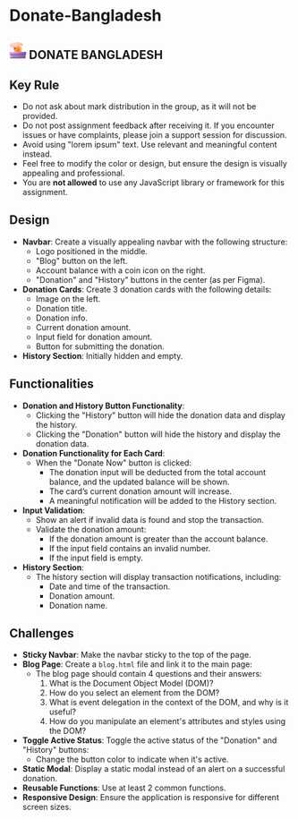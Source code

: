 # Donate-Bangladesh

## <img width=30px src="assets/logo.png"/> DONATE BANGLADESH

## Key Rule

- Do not ask about mark distribution in the group, as it will not be provided.
- Do not post assignment feedback after receiving it. If you encounter issues or have complaints, please join a support session for discussion.
- Avoid using "lorem ipsum" text. Use relevant and meaningful content instead.
- Feel free to modify the color or design, but ensure the design is visually appealing and professional.
- You are **not allowed** to use any JavaScript library or framework for this assignment.

## Design

- **Navbar**: Create a visually appealing navbar with the following structure:
  - Logo positioned in the middle.
  - "Blog" button on the left.
  - Account balance with a coin icon on the right.
  - "Donation" and "History" buttons in the center (as per Figma).
- **Donation Cards**: Create 3 donation cards with the following details:
  - Image on the left.
  - Donation title.
  - Donation info.
  - Current donation amount.
  - Input field for donation amount.
  - Button for submitting the donation.
- **History Section**: Initially hidden and empty.

## Functionalities

- **Donation and History Button Functionality**:
  - Clicking the "History" button will hide the donation data and display the history.
  - Clicking the "Donation" button will hide the history and display the donation data.
- **Donation Functionality for Each Card**:
  - When the "Donate Now" button is clicked:
    - The donation input will be deducted from the total account balance, and the updated balance will be shown.
    - The card’s current donation amount will increase.
    - A meaningful notification will be added to the History section.
- **Input Validation**:
  - Show an alert if invalid data is found and stop the transaction.
  - Validate the donation amount:
    - If the donation amount is greater than the account balance.
    - If the input field contains an invalid number.
    - If the input field is empty.
- **History Section**:
  - The history section will display transaction notifications, including:
    - Date and time of the transaction.
    - Donation amount.
    - Donation name.

## Challenges

- **Sticky Navbar**: Make the navbar sticky to the top of the page.
- **Blog Page**: Create a `blog.html` file and link it to the main page:
  - The blog page should contain 4 questions and their answers:
    1. What is the Document Object Model (DOM)?
    2. How do you select an element from the DOM?
    3. What is event delegation in the context of the DOM, and why is it useful?
    4. How do you manipulate an element's attributes and styles using the DOM?
- **Toggle Active Status**: Toggle the active status of the "Donation" and "History" buttons:
  - Change the button color to indicate when it's active.
- **Static Modal**: Display a static modal instead of an alert on a successful donation.
- **Reusable Functions**: Use at least 2 common functions.
- **Responsive Design**: Ensure the application is responsive for different screen sizes.
